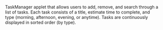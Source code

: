 TaskManager applet that allows users to add, remove, and search through a list of tasks. 
Each task consists of a title, estimate time to complete, and type (morning, afternoon, evening, or anytime). 
Tasks are continuously displayed in sorted order (by type).
